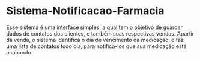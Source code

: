 # Sistema-Notificacao-Farmacia
Esse sistema é uma interface simples, a qual tem o objetivo de guardar dados de contatos dos clientes, e também suas respectivas vendas. Apartir da venda, o sistema identifica o dia de vencimento da medicação, e faz uma lista de contatos todo dia, para notifica-los que sua medicação está acabando
